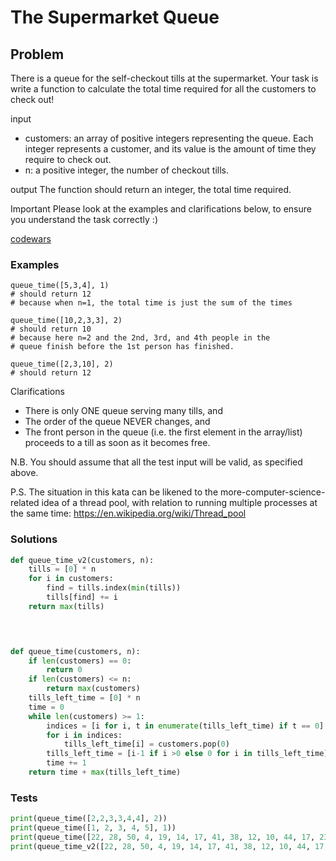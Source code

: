 # The Supermarket Queue
## Problem 
There is a queue for the self-checkout tills at the supermarket. Your task is write a function to calculate the total time required for all the customers to check out!

input
* customers: an array of positive integers representing the queue. Each integer represents a customer, and its value is the amount of time they require to check out.
* n: a positive integer, the number of checkout tills.

output
The function should return an integer, the total time required.

Important
Please look at the examples and clarifications below, to ensure you understand the task correctly :)

[codewars](https://www.codewars.com/kata/57b06f90e298a7b53d000a86)

### Examples
```
queue_time([5,3,4], 1)
# should return 12
# because when n=1, the total time is just the sum of the times

queue_time([10,2,3,3], 2)
# should return 10
# because here n=2 and the 2nd, 3rd, and 4th people in the 
# queue finish before the 1st person has finished.

queue_time([2,3,10], 2)
# should return 12
```

Clarifications
* There is only ONE queue serving many tills, and
* The order of the queue NEVER changes, and
* The front person in the queue (i.e. the first element in the array/list) proceeds to a till as soon as it becomes free.

N.B. You should assume that all the test input will be valid, as specified above.

P.S. The situation in this kata can be likened to the more-computer-science-related idea of a thread pool, with relation to running multiple processes at the same time: https://en.wikipedia.org/wiki/Thread_pool

### Solutions
```python
def queue_time_v2(customers, n):
    tills = [0] * n
    for i in customers:
        find = tills.index(min(tills))
        tills[find] += i
    return max(tills)

 


def queue_time(customers, n):
    if len(customers) == 0:
        return 0
    if len(customers) <= n:
        return max(customers)
    tills_left_time = [0] * n 
    time = 0
    while len(customers) >= 1:
        indices = [i for i, t in enumerate(tills_left_time) if t == 0]  
        for i in indices:       
            tills_left_time[i] = customers.pop(0) 
        tills_left_time = [i-1 if i >0 else 0 for i in tills_left_time]
        time += 1
    return time + max(tills_left_time)
```

### Tests
```python
print(queue_time([2,2,3,3,4,4], 2))  
print(queue_time([1, 2, 3, 4, 5], 1))  
print(queue_time([22, 28, 50, 4, 19, 14, 17, 41, 38, 12, 10, 44, 17, 23, 8], 3))  
print(queue_time_v2([22, 28, 50, 4, 19, 14, 17, 41, 38, 12, 10, 44, 17, 23, 8], 3))  
```

